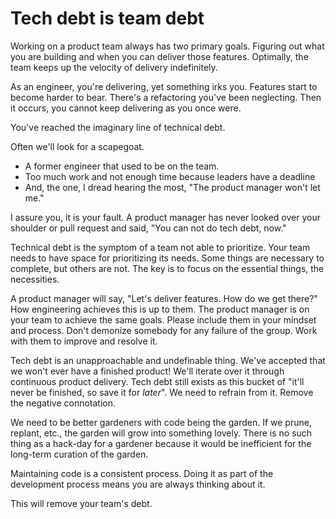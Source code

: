 # Tech debt is team debt

Working on a product team always has two primary goals. Figuring out what you
are building and when you can deliver those features. Optimally, the team keeps
up the velocity of delivery indefinitely.

As an engineer, you're delivering, yet something irks you. Features start to
become harder to bear. There's a refactoring you've been neglecting. Then it
occurs, you cannot keep delivering as you once were.

You've reached the imaginary line of technical debt.

Often we'll look for a scapegoat.

- A former engineer that used to be on the team.
- Too much work and not enough time because leaders have a deadline
- And, the one, I dread hearing the most, "The product manager won't let me."

I assure you, it is your fault. A product manager has never looked over your
shoulder or pull request and said, "You can not do tech debt, now."

Technical debt is the symptom of a team not able to prioritize. Your team needs
to have space for prioritizing its needs. Some things are necessary to complete,
but others are not. The key is to focus on the essential things, the
necessities.

A product manager will say, "Let's deliver features. How do we get there?" How
engineering achieves this is up to them. The product manager is on your team to
achieve the same goals. Please include them in your mindset and process. Don't
demonize somebody for any failure of the group. Work with them to improve and
resolve it.

Tech debt is an unapproachable and undefinable thing. We've accepted that we
won't ever have a finished product! We'll iterate over it through continuous
product delivery. Tech debt still exists as this bucket of "it'll never be
finished, so save it for _later_". We need to refrain from it. Remove the
negative connotation.

We need to be better gardeners with code being the garden. If we prune, replant,
etc., the garden will grow into something lovely. There is no such thing as a
hack-day for a gardener because it would be inefficient for the long-term
curation of the garden.

Maintaining code is a consistent process. Doing it as part of the development
process means you are always thinking about it.

This will remove your team's debt.

